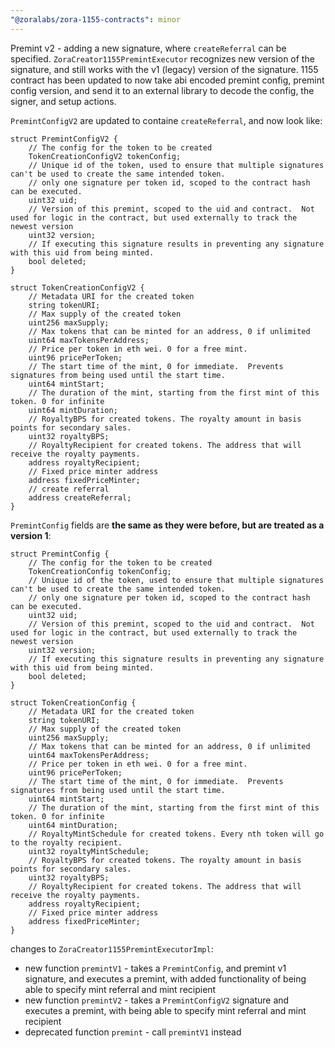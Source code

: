 ```yaml
---
"@zoralabs/zora-1155-contracts": minor
---
```


Premint v2 - adding a new signature, where `createReferral` can be specified.  `ZoraCreator1155PremintExecutor` recognizes new version of the signature, and still works with the v1 (legacy) version of the signature.  1155 contract has been updated to now take abi encoded premint config, premint config version, and send it to an external library to decode the config, the signer, and setup actions.



`PremintConfigV2` are updated to containe `createReferral`, and now look like:
```solidity
struct PremintConfigV2 {
    // The config for the token to be created
    TokenCreationConfigV2 tokenConfig;
    // Unique id of the token, used to ensure that multiple signatures can't be used to create the same intended token.
    // only one signature per token id, scoped to the contract hash can be executed.
    uint32 uid;
    // Version of this premint, scoped to the uid and contract.  Not used for logic in the contract, but used externally to track the newest version
    uint32 version;
    // If executing this signature results in preventing any signature with this uid from being minted.
    bool deleted;
}

struct TokenCreationConfigV2 {
    // Metadata URI for the created token
    string tokenURI;
    // Max supply of the created token
    uint256 maxSupply;
    // Max tokens that can be minted for an address, 0 if unlimited
    uint64 maxTokensPerAddress;
    // Price per token in eth wei. 0 for a free mint.
    uint96 pricePerToken;
    // The start time of the mint, 0 for immediate.  Prevents signatures from being used until the start time.
    uint64 mintStart;
    // The duration of the mint, starting from the first mint of this token. 0 for infinite
    uint64 mintDuration;
    // RoyaltyBPS for created tokens. The royalty amount in basis points for secondary sales.
    uint32 royaltyBPS;
    // RoyaltyRecipient for created tokens. The address that will receive the royalty payments.
    address royaltyRecipient;
    // Fixed price minter address
    address fixedPriceMinter;
    // create referral
    address createReferral;
}
```
`PremintConfig` fields are **the same as they were before, but are treated as a version 1**:

```solidity
struct PremintConfig {
    // The config for the token to be created
    TokenCreationConfig tokenConfig;
    // Unique id of the token, used to ensure that multiple signatures can't be used to create the same intended token.
    // only one signature per token id, scoped to the contract hash can be executed.
    uint32 uid;
    // Version of this premint, scoped to the uid and contract.  Not used for logic in the contract, but used externally to track the newest version
    uint32 version;
    // If executing this signature results in preventing any signature with this uid from being minted.
    bool deleted;
}

struct TokenCreationConfig {
    // Metadata URI for the created token
    string tokenURI;
    // Max supply of the created token
    uint256 maxSupply;
    // Max tokens that can be minted for an address, 0 if unlimited
    uint64 maxTokensPerAddress;
    // Price per token in eth wei. 0 for a free mint.
    uint96 pricePerToken;
    // The start time of the mint, 0 for immediate.  Prevents signatures from being used until the start time.
    uint64 mintStart;
    // The duration of the mint, starting from the first mint of this token. 0 for infinite
    uint64 mintDuration;
    // RoyaltyMintSchedule for created tokens. Every nth token will go to the royalty recipient.
    uint32 royaltyMintSchedule;
    // RoyaltyBPS for created tokens. The royalty amount in basis points for secondary sales.
    uint32 royaltyBPS;
    // RoyaltyRecipient for created tokens. The address that will receive the royalty payments.
    address royaltyRecipient;
    // Fixed price minter address
    address fixedPriceMinter;
}
```

changes to `ZoraCreator1155PremintExecutorImpl`:
* new function `premintV1` - takes a `PremintConfig`, and premint v1 signature, and executes a premint, with added functionality of being able to specify mint referral and mint recipient
* new function `premintV2` - takes a `PremintConfigV2` signature and executes a premint, with being able to specify mint referral and mint recipient
* deprecated function `premint` - call `premintV1` instead